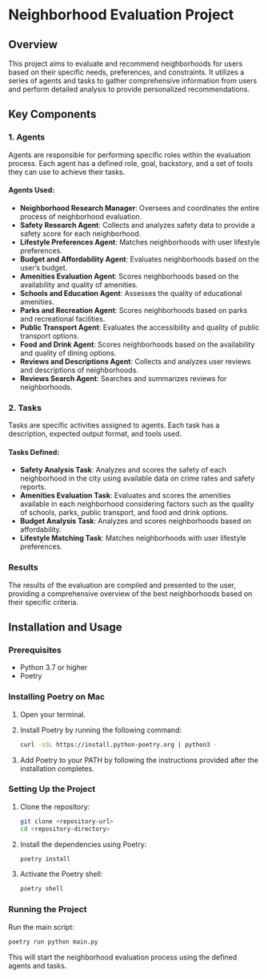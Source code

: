 # Neighborhood Evaluation Project

## Overview

This project aims to evaluate and recommend neighborhoods for users based on their specific needs, preferences, and constraints. It utilizes a series of agents and tasks to gather comprehensive information from users and perform detailed analysis to provide personalized recommendations.

## Key Components

### 1. Agents

Agents are responsible for performing specific roles within the evaluation process. Each agent has a defined role, goal, backstory, and a set of tools they can use to achieve their tasks.

#### Agents Used:

- **Neighborhood Research Manager**: Oversees and coordinates the entire process of neighborhood evaluation.
- **Safety Research Agent**: Collects and analyzes safety data to provide a safety score for each neighborhood.
- **Lifestyle Preferences Agent**: Matches neighborhoods with user lifestyle preferences.
- **Budget and Affordability Agent**: Evaluates neighborhoods based on the user’s budget.
- **Amenities Evaluation Agent**: Scores neighborhoods based on the availability and quality of amenities.
- **Schools and Education Agent**: Assesses the quality of educational amenities.
- **Parks and Recreation Agent**: Scores neighborhoods based on parks and recreational facilities.
- **Public Transport Agent**: Evaluates the accessibility and quality of public transport options.
- **Food and Drink Agent**: Scores neighborhoods based on the availability and quality of dining options.
- **Reviews and Descriptions Agent**: Collects and analyzes user reviews and descriptions of neighborhoods.
- **Reviews Search Agent**: Searches and summarizes reviews for neighborhoods.

### 2. Tasks

Tasks are specific activities assigned to agents. Each task has a description, expected output format, and tools used.

#### Tasks Defined:

- **Safety Analysis Task**: Analyzes and scores the safety of each neighborhood in the city using available data on crime rates and safety reports.
- **Amenities Evaluation Task**: Evaluates and scores the amenities available in each neighborhood considering factors such as the quality of schools, parks, public transport, and food and drink options.
- **Budget Analysis Task**: Analyzes and scores neighborhoods based on affordability.
- **Lifestyle Matching Task**: Matches neighborhoods with user lifestyle preferences.

### Results

The results of the evaluation are compiled and presented to the user, providing a comprehensive overview of the best neighborhoods based on their specific criteria.

## Installation and Usage

### Prerequisites

- Python 3.7 or higher
- Poetry

### Installing Poetry on Mac

1. Open your terminal.
2. Install Poetry by running the following command:

   ```sh
   curl -sSL https://install.python-poetry.org | python3 -
   ```

3. Add Poetry to your PATH by following the instructions provided after the installation completes.

### Setting Up the Project

1. Clone the repository:

   ```sh
   git clone <repository-url>
   cd <repository-directory>
   ```

2. Install the dependencies using Poetry:

   ```sh
   poetry install
   ```

3. Activate the Poetry shell:

   ```sh
   poetry shell
   ```

### Running the Project

Run the main script:

```sh
poetry run python main.py
```

This will start the neighborhood evaluation process using the defined agents and tasks.
